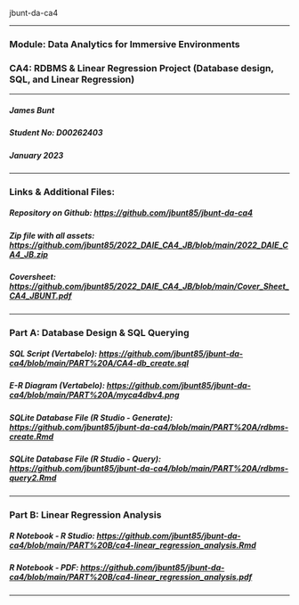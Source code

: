 jbunt-da-ca4

---

### Module: Data Analytics for Immersive Environments
### CA4: RDBMS & Linear Regression Project (Database design, SQL, and Linear Regression)

---

##### James Bunt
##### Student No: D00262403
##### January 2023

---

### Links & Additional Files:
##### Repository on Github: https://github.com/jbunt85/jbunt-da-ca4
##### Zip file with all assets: https://github.com/jbunt85/2022_DAIE_CA4_JB/blob/main/2022_DAIE_CA4_JB.zip
##### Coversheet: https://github.com/jbunt85/2022_DAIE_CA4_JB/blob/main/Cover_Sheet_CA4_JBUNT.pdf

---

### Part A: Database Design & SQL Querying
##### SQL Script (Vertabelo): https://github.com/jbunt85/jbunt-da-ca4/blob/main/PART%20A/CA4-db_create.sql
##### E-R Diagram (Vertabelo): https://github.com/jbunt85/jbunt-da-ca4/blob/main/PART%20A/myca4dbv4.png
##### SQLite Database File (R Studio - Generate): https://github.com/jbunt85/jbunt-da-ca4/blob/main/PART%20A/rdbms-create.Rmd
##### SQLite Database File (R Studio - Query): https://github.com/jbunt85/jbunt-da-ca4/blob/main/PART%20A/rdbms-query2.Rmd

---

### Part B: Linear Regression Analysis
##### R Notebook - R Studio: https://github.com/jbunt85/jbunt-da-ca4/blob/main/PART%20B/ca4-linear_regression_analysis.Rmd
##### R Notebook - PDF: https://github.com/jbunt85/jbunt-da-ca4/blob/main/PART%20B/ca4-linear_regression_analysis.pdf

---
